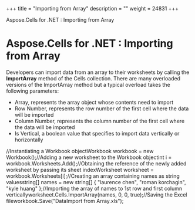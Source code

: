 +++
title = "Importing from Array" 
description = "" 
weight = 24831 
+++

Aspose.Cells for .NET : Importing from Array  

# Aspose.Cells for .NET : Importing from Array


Developers can import data from an array to their worksheets by calling the **ImportArray** method of the Cells collection. There are many overloaded versions of the ImportArray method but a typical overload takes the following parameters:

*   Array, represents the array object whose contents need to import
*   Row Number, represents the row number of the first cell where the data will be imported
*   Column Number, represents the column number of the first cell where the data will be imported
*   Is Vertical, a boolean value that specifies to import data vertically or horizontally

//Instantiating a Workbook objectWorkbook workbook = new Workbook();//Adding a new worksheet to the Workbook objectint i = workbook.Worksheets.Add();//Obtaining the reference of the newly added worksheet by passing its sheet indexWorksheet worksheet = workbook.Worksheets\[i\];//Creating an array containing names as string valuesstring\[\] names = new string\[\] { "laurence chen", "roman korchagin", "kyle huang" };//Importing the array of names to 1st row and first column verticallyworksheet.Cells.ImportArray(names, 0, 0, true);//Saving the Excel fileworkbook.Save("DataImport from Array.xls");

